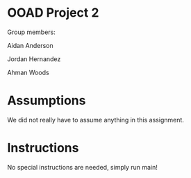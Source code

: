 # OOAD Project 2

Group members:

Aidan Anderson

Jordan Hernandez

Ahman Woods


# Assumptions

We did not really have to assume anything in this assignment.

# Instructions

No special instructions are needed, simply run main!
